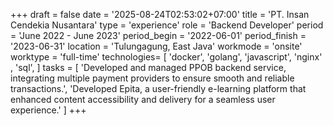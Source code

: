 +++
draft = false
date = '2025-08-24T02:53:02+07:00'
title = 'PT. Insan Cendekia Nusantara'
type = 'experience'
role = 'Backend Developer'
period = 'June 2022 - June 2023'
period_begin = '2022-06-01'
period_finish = '2023-06-31'
location = 'Tulungagung, East Java'
workmode = 'onsite'
worktype = 'full-time'
technologies= [
   'docker',
   'golang',
   'javascript',
   'nginx' ,
   'sql',
]
tasks = [
  'Developed and managed PPOB backend service, integrating multiple payment providers to ensure smooth and reliable transactions.',
  'Developed Epita, a user-friendly e-learning platform that enhanced content accessibility and delivery for a seamless user experience.'
]
+++
